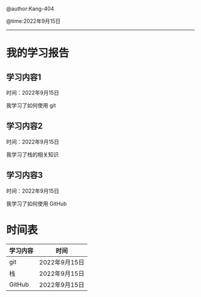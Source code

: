 @author:Kang-404

@time:2022年9月15日

------

# 我的学习报告
## 学习内容1

时间：2022年9月15日

我学习了如何使用 git 

## 学习内容2

时间：2022年9月15日

我学习了栈的相关知识

## 学习内容3

时间：2022年9月15日

我学习了如何使用 GitHub 

# 时间表

| 学习内容 | 时间          |
| -------- | ------------- |
| git      | 2022年9月15日 |
| 栈       | 2022年9月15日 |
| GitHub   | 2022年9月15日 |